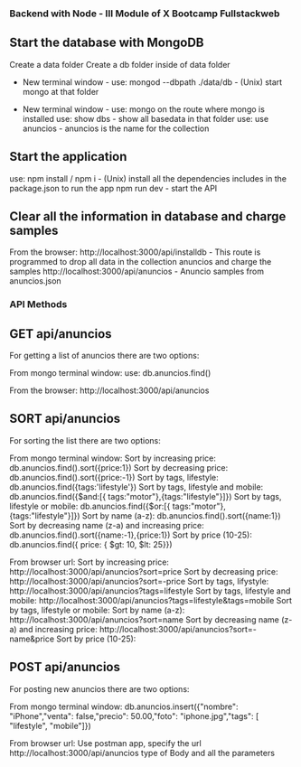 ### Backend with Node - III Module of X Bootcamp Fullstackweb ###

## Start the database with MongoDB ##
Create a data folder
Create a db folder inside of data folder
- New terminal window -
use: mongod --dbpath ./data/db - (Unix) start mongo at that folder

- New terminal window -
use: mongo on the route where mongo is installed 
use: show dbs - show all basedata in that folder
use: use anuncios - anuncios is the name for the collection

## Start the application ##
use: npm install / npm i - (Unix) install all the dependencies includes in the package.json to run the app
npm run dev - start the API

## Clear all the information in database and charge samples ##
From the browser:
http://localhost:3000/api/installdb - This route is programmed to drop all data in the collection anuncios and charge the samples
http://localhost:3000/api/anuncios - Anuncio samples from anuncios.json


### API Methods ###

## GET api/anuncios ##
For getting a list of anuncios there are two options:

From mongo terminal window:
use: db.anuncios.find()

From the browser:
http://localhost:3000/api/anuncios

## SORT api/anuncios ##
For sorting the list there are two options:

From mongo terminal window:
Sort by increasing price: db.anuncios.find().sort({price:1})
Sort by decreasing price: db.anuncios.find().sort({price:-1})
Sort by tags, lifestyle: db.anuncios.find({tags:'lifestyle'})
Sort by tags, lifestyle and mobile: db.anuncios.find({$and:[{ tags:"motor"},{tags:"lifestyle"}]})
Sort by tags, lifestyle or mobile: db.anuncios.find({$or:[{ tags:"motor"},{tags:"lifestyle"}]})
Sort by name (a-z): db.anuncios.find().sort({name:1})
Sort by decreasing name (z-a) and increasing price: db.anuncios.find().sort({name:-1},{price:1})
Sort by price (10-25): db.anuncios.find({ price: { $gt: 10, $lt: 25}})

From browser url:
Sort by increasing price: http://localhost:3000/api/anuncios?sort=price
Sort by decreasing price: http://localhost:3000/api/anuncios?sort=-price
Sort by tags, lifystyle: http://localhost:3000/api/anuncios?tags=lifestyle
Sort by tags, lifestyle and mobile: http://localhost:3000/api/anuncios?tags=lifestyle&tags=mobile
Sort by tags, lifestyle or mobile:
Sort by name (a-z): http://localhost:3000/api/anuncios?sort=name
Sort by decreasing name (z-a) and increasing price: http://localhost:3000/api/anuncios?sort=-name&price
Sort by price (10-25): 

## POST api/anuncios ##
For posting new anuncios there are two options:

From mongo terminal window:
db.anuncios.insert({"nombre": "iPhone","venta": false,"precio": 50.00,"foto": "iphone.jpg","tags": [ "lifestyle", "mobile"]})

From browser url:
Use postman app, specify the url http://localhost:3000/api/anuncios type of Body and all the parameters
